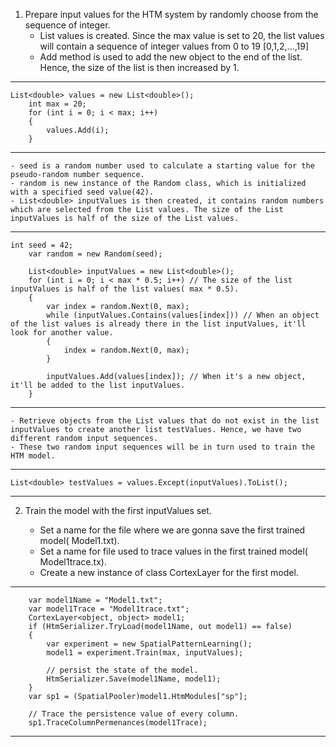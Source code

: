 1. Prepare input values for the HTM system by randomly choose from the sequence of integer.
	- List<double> values is created. Since the max value is set to 20, the list values will contain a sequence of integer values from 0 to 19 [0,1,2,...,19]
	- Add method is used to add the new object to the end of the list. Hence, the size of the list is then increased by 1. 
--------------------------------------------------------------------------
	List<double> values = new List<double>();
        int max = 20;
        for (int i = 0; i < max; i++)
        {
            values.Add(i);
        }
--------------------------------------------------------------------------
	- seed is a random number used to calculate a starting value for the pseudo-random number sequence.
	- random is new instance of the Random class, which is initialized with a specified seed value(42).
	- List<double> inputValues is then created, it contains random numbers which are selected from the List values. The size of the List inputValues is half of the size of the List values.
--------------------------------------------------------------------------
	int seed = 42;
        var random = new Random(seed);

        List<double> inputValues = new List<double>();
        for (int i = 0; i < max * 0.5; i++) // The size of the list inputValues is half of the list values( max * 0.5). 
        {
            var index = random.Next(0, max);
            while (inputValues.Contains(values[index])) // When an object of the list values is already there in the list inputValues, it'll look for another value. 
            {
                index = random.Next(0, max);
            }

            inputValues.Add(values[index]); // When it's a new object, it'll be added to the list inputValues.
        }
----------------------------------------------------------------------------
	- Retrieve objects from the List values that do not exist in the list inputValues to create another list testValues. Hence, we have two different random input sequences.
	- These two random input sequences will be in turn used to train the HTM model. 
----------------------------------------------------------------------------  
	List<double> testValues = values.Except(inputValues).ToList();
----------------------------------------------------------------------------


2. Train the model with the first inputValues set.

    - Set a name for the file where we are gonna save the first trained model( Model1.txt).
    - Set a name for file used to trace values in the first trained model( Model1trace.tx).
    - Create a new instance of class CortexLayer for the first model. 
 ---------------------------------------------------------------------------
        var model1Name = "Model1.txt";
        var model1Trace = "Model1trace.txt";
        CortexLayer<object, object> model1;
        if (HtmSerializer.TryLoad(model1Name, out model1) == false)
        {
            var experiment = new SpatialPatternLearning();
            model1 = experiment.Train(max, inputValues);

            // persist the state of the model.
            HtmSerializer.Save(model1Name, model1);
        }
        var sp1 = (SpatialPooler)model1.HtmModules["sp"];

        // Trace the persistence value of every column.
        sp1.TraceColumnPermenances(model1Trace);
------------------------------------------------------------------------------








